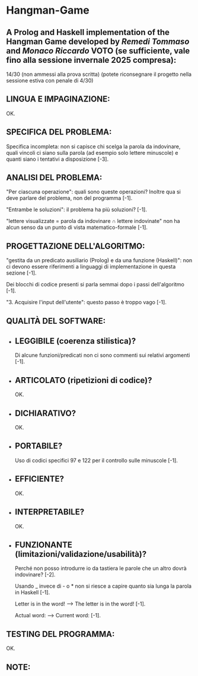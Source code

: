 # Hangman-Game
A **Prolog** and **Haskell** implementation of the **Hangman Game**
developed by *Remedi Tommaso* and *Monaco Riccardo*
VOTO (se sufficiente, vale fino alla sessione invernale 2025 compresa):
-----------------------------------------------------------------------

14/30 (non ammessi alla prova scritta)
       (potete riconsegnare il progetto nella sessione estiva con penale di 4/30)


LINGUA E IMPAGINAZIONE:
-----------------------

OK.


SPECIFICA DEL PROBLEMA:
-----------------------

Specifica incompleta: non si capisce chi scelga la parola da indovinare,
quali vincoli ci siano sulla parola (ad esempio solo lettere minuscole)
e quanti siano i tentativi a disposizione [-3].


ANALISI DEL PROBLEMA:
---------------------

"Per ciascuna operazione": quali sono queste operazioni?
Inoltre qua si deve parlare del problema, non del programma [-1].

"Entrambe le soluzioni": il problema ha più soluzioni? [-1].

"lettere visualizzate = parola da indovinare ∩ lettere indovinate"
non ha alcun senso da un punto di vista matematico-formale [-1].


PROGETTAZIONE DELL'ALGORITMO:
-----------------------------

"gestita da un predicato ausiliario (Prolog) e da una funzione (Haskell)":
non ci devono essere riferimenti a linguaggi di implementazione in questa sezione [-1].

Dei blocchi di codice presenti si parla semmai dopo i passi dell'algoritmo [-1].

"3. Acquisire l'input dell'utente": questo passo è troppo vago [-1].


QUALITÀ DEL SOFTWARE:
---------------------


- LEGGIBILE (coerenza stilistica)?
   --------------------------------

   Di alcune funzioni/predicati non ci sono commenti sui relativi argomenti [-1].


- ARTICOLATO (ripetizioni di codice)?
   -----------------------------------

   OK.


- DICHIARATIVO?
   -------------

   OK.


- PORTABILE?
   ----------

   Uso di codici specifici 97 e 122 per il controllo sulle minuscole [-1].


- EFFICIENTE?
   -----------

   OK.


- INTERPRETABILE?
   ---------------

   OK.


- FUNZIONANTE (limitazioni/validazione/usabilità)?
   ------------------------------------------------

   Perché non posso introdurre io da tastiera le parole che un altro dovrà indovinare? [-2].

   Usando _ invece di - o * non si riesce a capire quanto sia lunga la parola in Haskell [-1].

   Letter is in the word! --> The letter is in the word! [-1].

   Actual word: --> Current word: [-1].


TESTING DEL PROGRAMMA:
----------------------

OK.


NOTE:
-----
